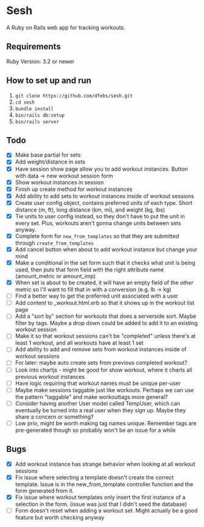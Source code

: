 # Sesh
A Ruby on Rails web app for tracking workouts.

## Requirements
Ruby Version: 3.2 or newer

## How to set up and run
1. `git clone https://github.com/dfebs/sesh.git`
1. `cd sesh`
1. `bundle install`
1. `bin/rails db:setup`
1. `bin/rails server`

## Todo
- [x] Make base partial for sets
- [x] Add weight/distance in sets
- [x] Have session show page allow you to add workout instances. Button with data -> new workout session form
- [x] Show workout instances in session
- [x] Finish up create method for workout instances
- [x] Add ability to add sets to workout instances inside of workout sessions
- [x] Create user config object, contains preferred units of each type. Short distance (m, ft), long distance (km, mi), and weight (kg, lbs)
- [x] Tie units to user config instead, so they don't have to put the unit in every set. Plus, workouts aren't gonna change units between sets anyway.
- [x] Complete form for `new_from_templates` so that they are submitted through `create_from_templates`
- [x] Add cancel button when about to add workout instance but change your mind
- [x] Make a conditional in the set form such that it checks what unit is being used, then puts that form field with the right attribute name (amount_metric or amount_imp)
- [x] When set is about to be created, it will have an empty field of the _other_ metric so I'll want to fill that in with a conversion (e.g. lb -> kg)
- [ ] Find a better way to get the preferred unit associated with a user
- [ ] Add content to _workout.html.erb so that it shows up in the workout list page
- [ ] Add a "sort by" section for workouts that does a serverside sort. Maybe filter by tags. Maybe a drop down could be added to add it to an existing workout session
- [ ] Make it so that workout sessions can't be "completed" unless there's at least 1 workout, and all workouts have at least 1 set
- [ ] Add ability to add and remove sets from workout instances inside of workout sessions
- [ ] For later: maybe auto create sets from previous completed workout?
- [ ] Look into chartjs - might be good for show workout, where it charts all previous workout instances
- [ ] Have logic requiring that workout names must be unique per-user
- [ ] Maybe make sessions taggable just like workouts. Perhaps we can use the pattern "taggable" and make workouttags more general?
- [ ] Consider having another User model called TempUser, which can eventually be turned into a real user when they sign up. Maybe they share a concern or something?
- [ ] Low prio, might be worth making tag names unique. Remember tags are pre-generated though so probably won't be an issue for a while

## Bugs
- [x] Add workout instance has strange behavior when looking at all workout sessions
- [x] Fix issue where selecting a template doesn't create the correct template. Issue is in the new_from_template controller function and the form generated from it.
- [x] Fix issue where workout templates only insert the first instance of a selection in the form. (issue was just that I didn't seed the database)
- [ ] Form doesn't reset when adding a workout set. Might actually be a good feature but worth checking anyway
